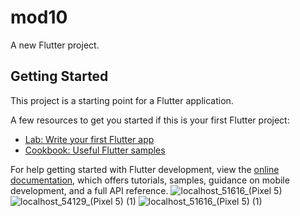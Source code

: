 # mod10

A new Flutter project.

## Getting Started

This project is a starting point for a Flutter application.

A few resources to get you started if this is your first Flutter project:

- [Lab: Write your first Flutter app](https://docs.flutter.dev/get-started/codelab)
- [Cookbook: Useful Flutter samples](https://docs.flutter.dev/cookbook)

For help getting started with Flutter development, view the
[online documentation](https://docs.flutter.dev/), which offers tutorials,
samples, guidance on mobile development, and a full API reference.
![localhost_51616_(Pixel 5)](https://github.com/shuvosonjoy/flutterPractice/assets/105931179/71c26734-abb0-4668-8fd1-0876694cc244)
![localhost_54129_(Pixel 5) (1)](https://github.com/shuvosonjoy/flutterPractice/assets/105931179/9a714a35-caef-437e-9d4f-32448ddac718)
![localhost_51616_(Pixel 5) (1)](https://github.com/shuvosonjoy/flutterPractice/assets/105931179/a72898c8-fd76-498c-ade2-eae61fb34212)

